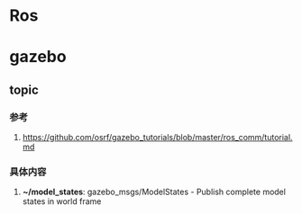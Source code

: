 # Ros
# gazebo
## topic
### 参考
1. https://github.com/osrf/gazebo_tutorials/blob/master/ros_comm/tutorial.md

### 具体内容

1. **~/model_states**: gazebo_msgs/ModelStates - Publish complete model states in world frame

